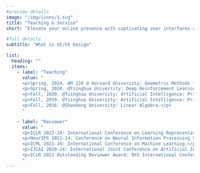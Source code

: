 ```yaml
---
#preview details
image: "/img/icons/1.svg"
title: "Teaching & Service"
short: "Elevate your online presence with captivating user interfaces and seamless experiences"

#full details
subtitle: "What is UI/UX Design"

list:
  heading: ""
  items:
    - label: "Teaching"
      value: "
      <p>Spring, 2024. AM 220 @ Harvard University: Geometric Methods for Machine Learning.</p>
      <p>Spring, 2020. @Tsinghua University: Deep Reinforcement Learning. </p>
      <p>Fall, 2020. @Tsinghua University: Artificial Intelligence: Principles and Techniques.</p>
      <p>Fall, 2019. @Tsinghua University: Artificial Intelligence: Principles and Techniques.</p>
      <p>Fall, 2016. @Shandong University: Linear Algebra.</p>
      "

    - label: "Reviewer"
      value: "
      <p>ICLR 2022-24: International Conference on Learning Representations</p>
      <p>NeurIPS 2021-24: Conference on Neural Information Processing Systems.</p>
      <p>ICML 2021-24: International Conference on Machine Learning.</p>
      <p>IJCAI 2020-24: International Joint Conference on Artificial Intelligence.</p>
      <p>ICLR 2021 Outstanding Reviewer Award: 9th International Conference on Learning Representations.</p>
      "
---
```


